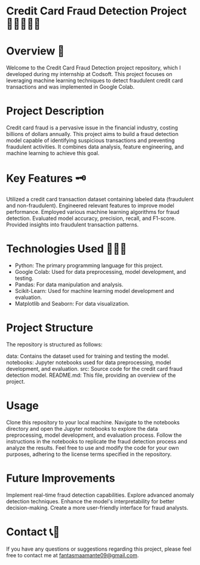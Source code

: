 # Credit Card Fraud Detection Project 🕵🏻💸🫰🏻
# Overview 💎
Welcome to the Credit Card Fraud Detection project repository, which I developed during my internship at Codsoft. This project focuses on leveraging machine learning techniques to detect fraudulent credit card transactions and was implemented in Google Colab.

# Project Description 
Credit card fraud is a pervasive issue in the financial industry, costing billions of dollars annually. This project aims to build a fraud detection model capable of identifying suspicious transactions and preventing fraudulent activities. It combines data analysis, feature engineering, and machine learning to achieve this goal.

# Key Features 🗝️
Utilized a credit card transaction dataset containing labeled data (fraudulent and non-fraudulent).
Engineered relevant features to improve model performance.
Employed various machine learning algorithms for fraud detection.
Evaluated model accuracy, precision, recall, and F1-score.
Provided insights into fraudulent transaction patterns.
# Technologies Used 👨🏻‍💻
* Python: The primary programming language for this project.
* Google Colab: Used for data preprocessing, model development, and testing.
* Pandas: For data manipulation and analysis.
* Scikit-Learn: Used for machine learning model development and evaluation.
* Matplotlib and Seaborn: For data visualization.

# Project Structure
The repository is structured as follows:

data: Contains the dataset used for training and testing the model.
notebooks: Jupyter notebooks used for data preprocessing, model development, and evaluation.
src: Source code for the credit card fraud detection model.
README.md: This file, providing an overview of the project.
# Usage
Clone this repository to your local machine.
Navigate to the notebooks directory and open the Jupyter notebooks to explore the data preprocessing, model development, and evaluation process.
Follow the instructions in the notebooks to replicate the fraud detection process and analyze the results.
Feel free to use and modify the code for your own purposes, adhering to the license terms specified in the repository.
# Future Improvements
Implement real-time fraud detection capabilities.
Explore advanced anomaly detection techniques.
Enhance the model's interpretability for better decision-making.
Create a more user-friendly interface for fraud analysts.

# Contact 📞📳
If you have any questions or suggestions regarding this project, please feel free to contact me at fantasmaamante09@gmail.com.







